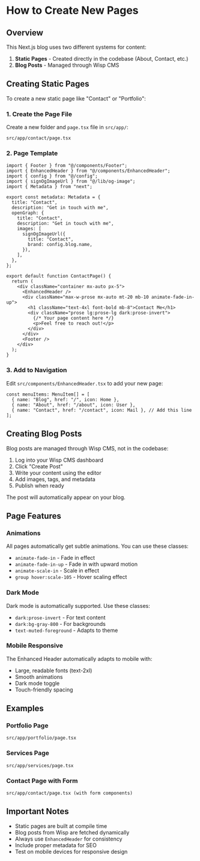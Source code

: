 # How to Create New Pages

## Overview

This Next.js blog uses two different systems for content:
1. **Static Pages** - Created directly in the codebase (About, Contact, etc.)
2. **Blog Posts** - Managed through Wisp CMS

## Creating Static Pages

To create a new static page like "Contact" or "Portfolio":

### 1. Create the Page File

Create a new folder and `page.tsx` file in `src/app/`:

```
src/app/contact/page.tsx
```

### 2. Page Template

```tsx
import { Footer } from "@/components/Footer";
import { EnhancedHeader } from "@/components/EnhancedHeader";
import { config } from "@/config";
import { signOgImageUrl } from "@/lib/og-image";
import { Metadata } from "next";

export const metadata: Metadata = {
  title: "Contact",
  description: "Get in touch with me",
  openGraph: {
    title: "Contact",
    description: "Get in touch with me",
    images: [
      signOgImageUrl({
        title: "Contact",
        brand: config.blog.name,
      }),
    ],
  },
};

export default function ContactPage() {
  return (
    <div className="container mx-auto px-5">
      <EnhancedHeader />
      <div className="max-w-prose mx-auto mt-20 mb-10 animate-fade-in-up">
        <h1 className="text-4xl font-bold mb-8">Contact Me</h1>
        <div className="prose lg:prose-lg dark:prose-invert">
          {/* Your page content here */}
          <p>Feel free to reach out!</p>
        </div>
      </div>
      <Footer />
    </div>
  );
}
```

### 3. Add to Navigation

Edit `src/components/EnhancedHeader.tsx` to add your new page:

```tsx
const menuItems: MenuItem[] = [
  { name: "Blog", href: "/", icon: Home },
  { name: "About", href: "/about", icon: User },
  { name: "Contact", href: "/contact", icon: Mail }, // Add this line
];
```

## Creating Blog Posts

Blog posts are managed through Wisp CMS, not in the codebase:

1. Log into your Wisp CMS dashboard
2. Click "Create Post"
3. Write your content using the editor
4. Add images, tags, and metadata
5. Publish when ready

The post will automatically appear on your blog.

## Page Features

### Animations

All pages automatically get subtle animations. You can use these classes:
- `animate-fade-in` - Fade in effect
- `animate-fade-in-up` - Fade in with upward motion
- `animate-scale-in` - Scale in effect
- `group hover:scale-105` - Hover scaling effect

### Dark Mode

Dark mode is automatically supported. Use these classes:
- `dark:prose-invert` - For text content
- `dark:bg-gray-800` - For backgrounds
- `text-muted-foreground` - Adapts to theme

### Mobile Responsive

The Enhanced Header automatically adapts to mobile with:
- Large, readable fonts (text-2xl)
- Smooth animations
- Dark mode toggle
- Touch-friendly spacing

## Examples

### Portfolio Page
```tsx
src/app/portfolio/page.tsx
```

### Services Page
```tsx
src/app/services/page.tsx
```

### Contact Page with Form
```tsx
src/app/contact/page.tsx (with form components)
```

## Important Notes

- Static pages are built at compile time
- Blog posts from Wisp are fetched dynamically
- Always use `EnhancedHeader` for consistency
- Include proper metadata for SEO
- Test on mobile devices for responsive design